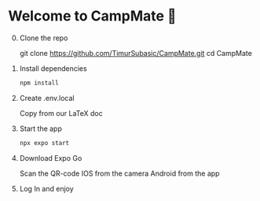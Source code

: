 # Welcome to CampMate 👋

0. Clone the repo

   git clone https://github.com/TimurSubasic/CampMate.git
   cd CampMate

1. Install dependencies

   ```bash
   npm install
   ```

2. Create .env.local

   Copy from our
   LaTeX doc

3. Start the app

   ```bash
   npx expo start
   ```

4. Download Expo Go

   Scan the QR-code
   IOS from the camera
   Android from the app

5. Log In and enjoy
